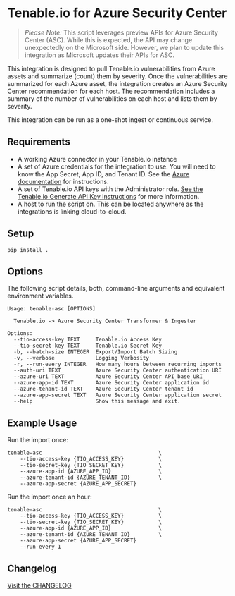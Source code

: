 # Tenable.io for Azure Security Center

> *Please Note:*  This script leverages preview APIs for Azure Security Center (ASC).
>               While this is expected, the API may change
>               unexpectedly on the Microsoft side.  However, we plan to update
>               this integration as Microsoft updates their APIs for ASC. 

This integration is designed to pull Tenable.io vulnerabilities from Azure assets and summarize (count) them by severity. Once the vulnerabilities are summarized for each Azure asset, the integration creates an Azure Security Center recommendation for each host.   The recommendation includes a summary of the number of vulnerabilities on each host and lists them by severity.

This integration can be run as a one-shot ingest or continuous service.


## Requirements

* A working Azure connector in your Tenable.io instance
* A set of Azure credentials for the integration to use.  You will need to know the App Secret,
  App ID, and Tenant ID.  See the [Azure documentation][asc_keys] for
  instructions.
* A set of Tenable.io API keys with the Administrator role.  [See the Tenable.io Generate API Key Instructions][tio_keys] for more information.
* A host to run the script on.  This can be located anywhere as the integrations is linking
  cloud-to-cloud.


## Setup
```shell
pip install .
```

## Options
The following script details, both, command-line arguments and equivalent environment variables.

```
Usage: tenable-asc [OPTIONS]

  Tenable.io -> Azure Security Center Transformer & Ingester

Options:
  --tio-access-key TEXT     Tenable.io Access Key
  --tio-secret-key TEXT     Tenable.io Secret Key
  -b, --batch-size INTEGER  Export/Import Batch Sizing
  -v, --verbose             Logging Verbosity
  -r, --run-every INTEGER   How many hours between recurring imports
  --auth-uri TEXT           Azure Security Center authentication URI
  --azure-uri TEXT          Azure Security Center API base URI
  --azure-app-id TEXT       Azure Security Center application id
  --azure-tenant-id TEXT    Azure Security Center tenant id
  --azure-app-secret TEXT   Azure Security Center application secret
  --help                    Show this message and exit.
```

## Example Usage

Run the import once:

```
tenable-asc                                     \
    --tio-access-key {TIO_ACCESS_KEY}           \
    --tio-secret-key {TIO_SECRET_KEY}           \
    --azure-app-id {AZURE_APP_ID}               \
    --azure-tenant-id {AZURE_TENANT_ID}         \
    --azure-app-secret {AZURE_APP_SECRET}
```

Run the import once an hour:

```
tenable-asc                                     \
    --tio-access-key {TIO_ACCESS_KEY}           \
    --tio-secret-key {TIO_SECRET_KEY}           \
    --azure-app-id {AZURE_APP_ID}               \
    --azure-tenant-id {AZURE_TENANT_ID}         \
    --azure-app-secret {AZURE_APP_SECRET}
    --run-every 1
```

## Changelog
[Visit the CHANGELOG](CHANGELOG.md)

[tio_keys]: https://docs.tenable.com/cloud/Content/Settings/GenerateAPIKey.htm
[asc_keys]: https://docs.microsoft.com/en-us/azure/active-directory/develop/howto-create-service-principal-portal

